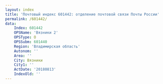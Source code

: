 ```yaml
---
layout: index
title: 'Почтовый индекс 601442: отделение почтовой связи Почты России'
permalink: /601442/
data:
    Index: 601442
    OPSName: 'Вязники 2'
    OPSType: О
    OPSSubm: 601440
    Region: 'Владимирская область'
    Autonom: ''
    Area: ''
    City: Вязники
    City1: ''
    ActDate: '20180813'
    IndexOld: ''
---
```

